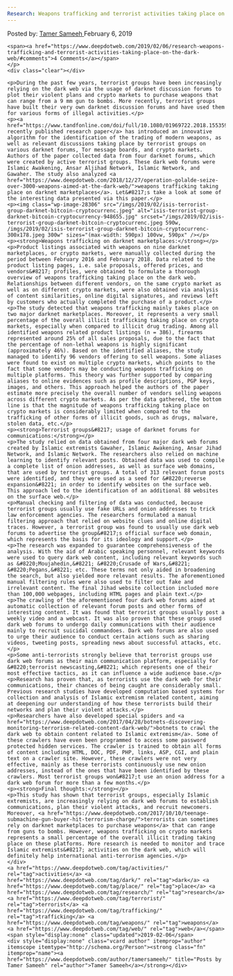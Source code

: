 ```yaml
---
Research: Weapons trafficking and terrorist activities taking place on the dark web
---
```

<article class="post-listing post-28304 post type-post status-publish format-standard has-post-thumbnail hentry  tag-activities tag-dark tag-place tag-research tag-terrorist tag-trafficking tag-weapons tag-web">
    <div class="post-inner">
        <span>Posted by: <a href="https://www.deepdotweb.com/author/tamersameeh/" title="">Tamer Sameeh </a></span>
    <span>February 6, 2019</span>
    
    <span><a href="https://www.deepdotweb.com/2019/02/06/research-weapons-trafficking-and-terrorist-activities-taking-place-on-the-dark-web/#comments">4 Comments</a></span>
    </p>
    <div class="clear"></div>
    
    <p>During the past few years, terrorist groups have been increasingly relying on the dark web via the usage of darknet discussion forums to plot their violent plans and crypto markets to purchase weapons that can range from a 9 mm gun to bombs. More recently, terrorist groups have built their very own darknet discussion forums and have used them for various forms of illegal activities.</p>
    <p><a href="https://www.tandfonline.com/doi/full/10.1080/01969722.2018.1553591">A recently published research paper</a> has introduced an innovative algorithm for the identification of the trading of modern weapons, as well as relevant discussions taking place by terrorist groups on various darknet forums, Tor message boards, and crypto markets. Authors of the paper collected data from four darknet forums, which were created by active terrorist groups. These dark web forums were Islamic Awakening, Ansar Aljihad Network, Islamic Network, and Gawaher. The study also analyzed <a href="https://www.deepdotweb.com/2018/12/27/operation-golalde-seize-over-3000-weapons-aimed-at-the-dark-web/">weapons trafficking taking place on darknet marketplaces</a>. Let&#8217;s take a look at some of the interesting data presented via this paper.</p>
    <p><img class="wp-image-28306" src="/imgs/2019/02/isis-terrorist-group-darknet-bitcoin-cryptocurrenc.jpeg" alt="isis-terrorist-group-darknet-bitcoin-cryptocurrency-948655.jpg" srcset="/imgs/2019/02/isis-terrorist-group-darknet-bitcoin-cryptocurrenc.jpeg 590w, /imgs/2019/02/isis-terrorist-group-darknet-bitcoin-cryptocurrenc-300x178.jpeg 300w" sizes="(max-width: 590px) 100vw, 590px" /></p>
    <p><strong>Weapons trafficking on darknet marketplaces:</strong></p>
    <p>Product listings associated with weapons on nine darknet marketplaces, or crypto markets, were manually collected during the period between February 2016 and February 2018. Data related to the product listing pages, i.e. sale proposals, offered prices, and vendors&#8217; profiles, were obtained to formulate a thorough overview of weapons trafficking taking place on the dark web. Relationships between different vendors, on the same crypto market as well as on different crypto markets, were also obtained via analysis of content similarities, online digital signatures, and reviews left by customers who actually completed the purchase of a product.</p>
    <p>The study detected that weapons trafficking mainly takes place on two major darknet marketplaces. Moreover, it represents a very small percentage of the overall illicit trafficking taking place on crypto markets, especially when compared to illicit drug trading. Among all identified weapons related product listings (n = 386), firearms represented around 25% of all sales proposals, due to the fact that the percentage of non-lethal weapons is highly significant (approximately 46%). Based on the identified aliases, the study managed to identify 96 vendors offering to sell weapons. Some aliases were found to exist on multiple crypto markets, which points to the fact that some vendors may be conducting weapons trafficking on multiple platforms. This theory was further supported by comparing aliases to online evidences such as profile descriptions, PGP keys, images, and others. This approach helped the authors of the paper estimate more precisely the overall number of vendors selling weapons across different crypto markets. As per the data gathered, the bottom line is that the magnitude of weapons trafficking taking place on crypto markets is considerably limited when compared to the trafficking of other forms of illicit goods, such as drugs, malware, stolen data, etc.</p>
    <p><strong>Terrorist groups&#8217; usage of darknet forums for communications:</strong></p>
    <p>The study relied on data obtained from four major dark web forums created by Islamic extremists Gawaher, Islamic Awakening, Ansar Jihad Network, and Islamic Network. The researchers also relied on machine learning to identify relevant posts. Obtained data was used to compile a complete list of onion addresses, as well as surface web domains, that are used by terrorist groups. A total of 313 relevant forum posts were identified, and they were used as a seed for &#8220;reverse expansion&#8221; in order to identify websites on the surface web. This approach led to the identification of an additional 88 websites on the surface web.</p>
    <p>Manual checking and filtering of data was conducted, because terrorist groups usually use fake URLs and onion addresses to trick law enforcement agencies. The researchers formulated a manual filtering approach that relied on website clues and online digital traces. However, a terrorist group was found to usually use dark web forums to advertise the group&#8217;s official surface web domain, which represents the basis for its ideology and support.</p>
    <p>The research was expanded to guarantee comprehensiveness of the analysis. With the aid of Arabic speaking personnel, relevant keywords were used to query dark web content, including relevant keywords such as &#8220;Moujahedin,&#8221; &#8220;Crusade of Wars,&#8221; &#8220;Pegans,&#8221; etc. These terms not only aided in broadening the search, but also yielded more relevant results. The aforementioned manual filtering rules were also used to filter out fake and irrelevant content. The final Jihad website collection included more than 100,000 webpages, including HTML pages and plain text.</p>
    <p>The crawling of the aforementioned four dark web forums aimed at automatic collection of relevant forum posts and other forms of interesting content. It was found that terrorist groups usually post a weekly video and a webcast. It was also proven that these groups used dark web forums to undergo daily communications with their audience mainly to recruit suicidal commandoes. Dark web forums are also used to urge their audience to conduct certain actions such as sharing videos, tweeting posts, spreading news about successful attacks, etc.</p>
    <p>Some anti-terrorists strongly believe that terrorist groups use dark web forums as their main communication platform, especially for &#8220;terrorist newscasting,&#8221; which represents one of their most effective tactics, as it can influence a wide audience base.</p>
    <p>Research has proven that, as terrorists use the dark web for their communications, their chances of being caught are considerably small. Previous research studies have developed computation based systems for collection and analysis of Islamic extremism related content, aiming at deepening our understanding of how these terrorists build their networks and plan their violent attacks.</p>
    <p>Researchers have also developed special spiders and <a href="https://www.deepdotweb.com/2017/04/28/botnets-discovering-monitoring-terrorism-related-content-dark-web/">botnets to crawl the dark web to obtain content related to Islamic extremism</a>. Some of these crawlers have even been programmed to access some password protected hidden services. The crawler is trained to obtain all forms of content including HTML, DOC, PDF, PHP, links, ASP, CGI, and plain text on a crawler site. However, these crawlers were not very effective, mainly as these terrorists continuously use new onion addresses, instead of the ones that have been identified by these crawlers. Most terrorist groups won&#8217;t use an onion address for a dark web forum for more than a few months.</p>
    <p><strong>Final thoughts:</strong></p>
    <p>This study has shown that terrorist groups, especially Islamic extremists, are increasingly relying on dark web forums to establish communications, plan their violent attacks, and recruit newcomers. Moreover, <a href="https://www.deepdotweb.com/2017/10/10/teenage-submachine-gun-buyer-hit-terrorism-charge/">terrorists can sometimes rely on darknet marketplaces to purchase weapons</a> that can range from guns to bombs. However, weapons trafficking on crypto markets represents a small percentage of the overall illicit trading taking place on these platforms. More research is needed to monitor and trace Islamic extremists&#8217; activities on the dark web, which will definitely help international anti-terrorism agencies.</p>
    </div>
    <a href="https://www.deepdotweb.com/tag/activities/" rel="tag">activities</a> <a href="https://www.deepdotweb.com/tag/dark/" rel="tag">dark</a> <a href="https://www.deepdotweb.com/tag/place/" rel="tag">place</a> <a href="https://www.deepdotweb.com/tag/research/" rel="tag">research</a> <a href="https://www.deepdotweb.com/tag/terrorist/" rel="tag">terrorist</a> <a href="https://www.deepdotweb.com/tag/trafficking/" rel="tag">trafficking</a> <a href="https://www.deepdotweb.com/tag/weapons/" rel="tag">weapons</a> <a href="https://www.deepdotweb.com/tag/web/" rel="tag">web</a></span> <span style="display:none" class="updated">2019-02-06</span>
    <div style="display:none" class="vcard author" itemprop="author" itemscope itemtype="http://schema.org/Person"><strong class="fn" itemprop="name"><a href="https://www.deepdotweb.com/author/tamersameeh/" title="Posts by Tamer Sameeh" rel="author">Tamer Sameeh</a></strong></div>
    
